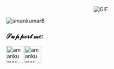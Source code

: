 <div align="center">
<img alt="GIF" src="https://res.cloudinary.com/dbvthtwhc/image/upload/v1631360103/amankumar6/GitHub_papxj7.png" />

<!-- # Hi, I am Aman Kumar! <img src="https://media.giphy.com/media/mGcNjsfWAjY5AEZNw6/giphy.gif" width="50">

### A passionate Full Stack Developer from India

## 🦊 ~ 𝓐𝓫𝓸𝓾𝓽 𝓶𝓮 ~ 🦊  -->

</div>

<p align="left"> <img src="https://komarev.com/ghpvc/?username=amankumar6&label=Profile%20views&color=0e75b6&style=flat" alt="amankumar6" /> </p>

<!-- <img src="https://res.cloudinary.com/dbvthtwhc/image/upload/v1626164162/amankumar6/oie_1382955yVeMgIl4_ddyxlu.gif" align="right">
<br><br><br>

+ **𝘕𝘢𝘮𝘦:** 𝘈𝘮𝘢𝘯 𝘒𝘶𝘮𝘢𝘳
+ **𝘕𝘢𝘵𝘪𝘰𝘯𝘢𝘭𝘪𝘵𝘺:** 𝘐𝘯𝘥𝘪𝘢𝘯
+ **𝘓𝘰𝘷𝘦𝘴:** 𝘠𝘰𝘶!, 𝘗𝘪𝘻𝘻𝘢 𝘢𝘯𝘥 𝘎𝘢𝘮𝘦𝘴 𝘮𝘢𝘺𝘣𝘦
+ **𝘎𝘦𝘯𝘥𝘦𝘳:** 𝘏𝘦/𝘏𝘪𝘴/𝘔𝘢𝘭𝘦
+ **𝘏𝘰𝘣𝘣𝘪𝘦𝘴:** 𝘌𝘢𝘵, 𝘚𝘭𝘦𝘦𝘱, 𝘓𝘪𝘴𝘵𝘦𝘯 𝘵𝘰 𝘔𝘶𝘴𝘪𝘤, 𝘢𝘯𝘥 𝘙𝘦𝘱𝘦𝘢𝘵
+ **𝘐’𝘮 𝘤𝘶𝘳𝘳𝘦𝘯𝘵𝘭𝘺 𝘭𝘦𝘢𝘳𝘯𝘪𝘯𝘨:** 𝘋𝘚𝘈
+ **𝘍𝘶𝘯 𝘧𝘢𝘤𝘵:** 𝘐 𝘢𝘮 𝘴𝘰𝘮𝘦 𝘰𝘯𝘦 𝘸𝘩𝘰 𝘩𝘰𝘱𝘦𝘴 𝘧𝘰𝘳 𝘵𝘩𝘦 𝘣𝘦𝘴𝘵 𝘣𝘶𝘵 𝘦𝘹𝘱𝘦𝘤𝘵𝘴 𝘵𝘩𝘦 𝘸𝘰𝘳𝘴𝘵.

<br><br><br><br>

## ~ 𝓖𝓲𝓽𝓗𝓾𝓫 𝓢𝓽𝓪𝓽𝓼 ~

<img src="https://i.pinimg.com/originals/b8/38/ed/b838ed9eead6ce4b448bc020883ec881.gif" align="right">

![Most Used Languagess](https://github-readme-stats.vercel.app/api/top-langs/?username=amankumar6&layout=compact&hide=html&theme=github_dark&hide_border=true)

![Aman's github stats](https://bad-apple-github-readme.vercel.app/api?show_bg=1&username=amankumar6&show_icons=true)

![amankumar6](https://github-profile-summary-cards.vercel.app/api/cards/profile-details?username=amankumar6&theme=github_dark)

<br>

<div align="center">

## ~ 📇 𝓚𝓷𝓸𝔀𝓵𝓮𝓭𝓰𝓮 📇 ~

<a href="https://aws.amazon.com" target="_blank"> <img src="https://raw.githubusercontent.com/devicons/devicon/master/icons/amazonwebservices/amazonwebservices-original-wordmark.svg" alt="aws" width="40" height="40"/> </a> <a href="https://getbootstrap.com" target="_blank"> <img src="https://raw.githubusercontent.com/devicons/devicon/master/icons/bootstrap/bootstrap-plain-wordmark.svg" alt="bootstrap" width="40" height="40"/> </a> <a href="https://www.w3schools.com/cpp/" target="_blank"> <img src="https://raw.githubusercontent.com/devicons/devicon/master/icons/cplusplus/cplusplus-original.svg" alt="cplusplus" width="40" height="40"/> </a> <a href="https://www.w3schools.com/css/" target="_blank"> <img src="https://raw.githubusercontent.com/devicons/devicon/master/icons/css3/css3-original-wordmark.svg" alt="css3" width="40" height="40"/> </a> <a href="https://expressjs.com" target="_blank"> <img src="https://raw.githubusercontent.com/devicons/devicon/master/icons/express/express-original-wordmark.svg" alt="express" width="40" height="40"/> </a> <a href="https://firebase.google.com/" target="_blank"> <img src="https://www.vectorlogo.zone/logos/firebase/firebase-icon.svg" alt="firebase" width="40" height="40"/> </a> <a href="https://git-scm.com/" target="_blank"> <img src="https://www.vectorlogo.zone/logos/git-scm/git-scm-icon.svg" alt="git" width="40" height="40"/> </a> <a href="https://www.w3.org/html/" target="_blank"> <img src="https://raw.githubusercontent.com/devicons/devicon/master/icons/html5/html5-original-wordmark.svg" alt="html5" width="40" height="40"/> </a> <a href="https://developer.mozilla.org/en-US/docs/Web/JavaScript" target="_blank"> <img src="https://raw.githubusercontent.com/devicons/devicon/master/icons/javascript/javascript-original.svg" alt="javascript" width="40" height="40"/> </a> <a href="https://materializecss.com/" target="_blank"> <img src="https://raw.githubusercontent.com/prplx/svg-logos/5585531d45d294869c4eaab4d7cf2e9c167710a9/svg/materialize.svg" alt="materialize" width="40" height="40"/> </a> <a href="https://www.mongodb.com/" target="_blank"> <img src="https://raw.githubusercontent.com/devicons/devicon/master/icons/mongodb/mongodb-original-wordmark.svg" alt="mongodb" width="40" height="40"/> </a> <a href="https://nodejs.org" target="_blank"> <img src="https://raw.githubusercontent.com/devicons/devicon/master/icons/nodejs/nodejs-original-wordmark.svg" alt="nodejs" width="40" height="40"/> </a> <a href="https://pugjs.org" target="_blank"> <img src="https://cdn.worldvectorlogo.com/logos/pug.svg" alt="pug" width="40" height="40"/> </a> <a href="https://reactjs.org/" target="_blank"> <img src="https://raw.githubusercontent.com/devicons/devicon/master/icons/react/react-original-wordmark.svg" alt="react" width="40" height="40"/> </a> <a href="https://reactnative.dev/" target="_blank"> <img src="https://reactnative.dev/img/header_logo.svg" alt="reactnative" width="40" height="40"/> </a> <a href="https://redux.js.org" target="_blank"> <img src="https://raw.githubusercontent.com/devicons/devicon/master/icons/redux/redux-original.svg" alt="redux" width="40" height="40"/> </a> <a href="https://sass-lang.com" target="_blank"> <img src="https://raw.githubusercontent.com/devicons/devicon/master/icons/sass/sass-original.svg" alt="sass" width="40" height="40"/> </a> <a href="https://www.typescriptlang.org/" target="_blank"> <img src="https://raw.githubusercontent.com/devicons/devicon/master/icons/typescript/typescript-original.svg" alt="typescript" width="40" height="40"/> </a> -->

<!--
<h2 align="center"> 📝 ~ 𝓒𝓸𝓷𝓽𝓪𝓬𝓽 𝓶𝓮 ~ 📝 </h2>
<p align="left">
    If you want to reach out to me about anything, be it some doubt or just to hangout and talk or want to game together just ping me.
</p>
<p align="right">
    <a href="mailto:amamkumar786dpsdh@gmail.com"><img width="70px" src="https://img.icons8.com/color/96/000000/gmail.png" alt="email"/></a>
    <a href="https://www.facebook.com/amankumar062"><img width="70px" src="https://img.icons8.com/color/96/000000/facebook.png" alt="facebook"/></a>
    <a href="https://twitter.com/amankumar062"><img width="70px" src="https://img.icons8.com/color/96/000000/twitter-squared.png" alt="twitter"/></a>
    <a href="https://https://www.youtube.com/channel/UCOcZ_NXVu1p7m_sW0RO4_VA"><img width="70px" src="https://img.icons8.com/color/96/000000/youtube.png" alt="youtube"/></a>
    <a href="https://www.reddit.com/user/aman_kumar_0017"><img width="70px" src="https://img.icons8.com/color/96/000000/reddit.png" alt="reddit"/></a>
    <a href="https://www.instagram.com/amankumar062"><img width="70px" src="https://img.icons8.com/color/96/000000/instagram-new.png" alt="instagram"/></a>
    <a href="https://www.twitch.tv/w1z4rd06"><img width="70px" src="https://img.icons8.com/color/96/000000/twitch--v2.png" alt="twitch"/></a>
    <a href="https://www.pinterest.com/amankumar062/"><img width="70px" src="https://img.icons8.com/color/96/000000/pinterest--v1.png" alt="pinterest"/></a>
    <a href="https://soundcloud.com/amankumar062"><img width="70px" src="https://img.icons8.com/color/96/000000/soundcloud.png" alt="soundcloud"/></a>
    <a href="https://www.linkedin.com/in/amankumar6"><img width="70px" src="https://img.icons8.com/color/96/000000/linkedin.png" alt="linkedin"/></a>
    <a href="https://medium.com/@amankumar06"><img width="70px" src="https://img.icons8.com/color/96/000000/medium-logo.png" alt="medium"/></a>
    <a href="https://steamcommunity.com/id/arreyouwinningson"><img width="70px" src="https://img.icons8.com/fluent/96/000000/steam.png" alt="steam"/></a>
    <a href="https://open.spotify.com/user/412h6kwehmtse5aj1k92hv61f?si=l4ShY3ruQSSWZ0U0ZKa11w"><img width="70px" src="https://img.icons8.com/color/96/000000/spotify--v1.png" alt="spotify"/></a>
    <a href="https://stackoverflow.com/users/13969650/aman-kumar"><img width="70px" src="https://img.icons8.com/color/96/000000/stackoverflow.png" alt="stackoverflow"/></a>
    <a href="https://discord.gg/TcfBchhtfU"><img width="70px" src="https://img.icons8.com/color/96/000000/discord-logo.png" alt="discord"/></a>
</p>
-->
<!-- <br>

## ~ 📻 𝓒𝓾𝓻𝓻𝓮𝓷𝓽 𝓙𝓪𝓶 📻 ~

[![spotify-github-profile](https://spotify-github-profile.vercel.app/api/view?uid=412h6kwehmtse5aj1k92hv61f&redirect&cover_image=true&theme=compact)](https://spotify-github-profile.vercel.app/api/view?uid=412h6kwehmtse5aj1k92hv61f&redirect&redirect=true)

## 💖 ~ 𝓣𝓱𝓪𝓷𝓴𝓼 𝓯𝓸𝓻 𝓻𝓮𝓪𝓭𝓲𝓷𝓰! ~ 💖

![amankumar6](https://kurosamareviews.files.wordpress.com/2020/12/tenor-10.gif)

</div> -->

### 𝓢𝓾𝓹𝓹𝓸𝓻𝓽 𝓂𝑒:

<a href="https://www.buymeacoffee.com/amankumar"><img align="left" src="https://cdn.buymeacoffee.com/buttons/v2/default-yellow.png" height="45" alt="amankumar"/></a>

<a href="https://paypal.me/amankumar062"><img align="left" src="https://upload.wikimedia.org/wikipedia/commons/thumb/b/b5/PayPal.svg/1280px-PayPal.svg.png" height="45" alt="amankumar"/></a>

<!-- <br><br>

<h1 align='center'>⚡️𝓢𝓽𝓪𝔂 𝓐𝔀𝓮𝓼𝓸𝓶𝓮!⚡️</h1> -->
